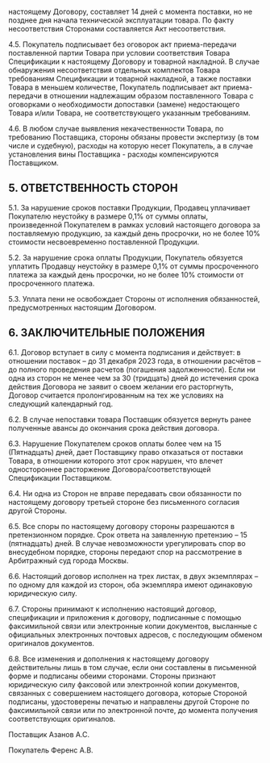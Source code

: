 настоящему Договору, составляет 14 дней с момента поставки, но не позднее дня начала технической эксплуатации товара. По факту несоответствия Сторонами составляется Акт несоответствия.

4.5. Покупатель подписывает без оговорок акт приема-передачи поставленной партии Товара при условии соответствия Товара Спецификации к настоящему Договору и товарной накладной. В случае обнаружения несоответствия отдельных комплектов Товара требованиям Спецификации и товарной накладной, а также поставки Товара в меньшем количестве, Покупатель подписывает акт приема-передачи в отношении надлежащим образом поставленного Товара с оговорками о необходимости допоставки (замене) недостающего Товара и/или Товара, не соответствующего указанным требованиям.

4.6. В любом случае выявления некачественности Товара, по требованию Поставщика, стороны обязаны провести экспертизу (в том числе и судебную), расходы на которую несет Покупатель, а в случае установления вины Поставщика - расходы компенсируются Поставщиком.

## 5. ОТВЕТСТВЕННОСТЬ СТОРОН

5.1. За нарушение сроков поставки Продукции, Продавец уплачивает Покупателю неустойку в размере 0,1% от суммы оплаты, произведенной Покупателем в рамках условий настоящего договора за поставляемую продукцию, за каждый день просрочки, но не более 10% стоимости несвоевременно поставленной Продукции.

5.2. За нарушение срока оплаты Продукции, Покупатель обязуется уплатить Продавцу неустойку в размере 0,1% от суммы просроченного платежа за каждый день просрочки, но не более 10% стоимости от просроченного платежа.

5.3. Уплата пени не освобождает Стороны от исполнения обязанностей, предусмотренных настоящим Договором.

## 6. ЗАКЛЮЧИТЕЛЬНЫЕ ПОЛОЖЕНИЯ

6.1. Договор вступает в силу с момента подписания и действует: в отношении поставок – до 31 декабря 2023 года, в отношении расчётов – до полного проведения расчетов (погашения задолженности). Если ни одна из сторон не менее чем за 30 (тридцать) дней до истечения срока действия Договора не заявит о своем желании его расторгнуть, Договор считается пролонгированным на тех же условиях на следующий календарный год.

6.2. В случае непоставки товара Поставщик обязуется вернуть ранее полученные авансы до окончания срока действия договора.

6.3. Нарушение Покупателем сроков оплаты более чем на 15 (Пятнадцать) дней, дает Поставщику право отказаться от поставки Товара, в отношении которого этот срок нарушен, что влечет одностороннее расторжение Договора/соответствующей Спецификации Поставщиком.

6.4. Ни одна из Сторон не вправе передавать свои обязанности по настоящему договору третьей стороне без письменного согласия другой Стороны.

6.5. Все споры по настоящему договору стороны разрешаются в претензионном порядке. Срок ответа на заявленную претензию – 15 (пятнадцать) дней. В случае невозможности урегулировать спор во внесудебном порядке, стороны передают спор на рассмотрение в Арбитражный суд города Москвы.

6.6. Настоящий договор исполнен на трех листах, в двух экземплярах – по одному для каждой из сторон, оба экземпляра имеют одинаковую юридическую силу.

6.7. Стороны принимают к исполнению настоящий договор, спецификации и приложения к договору, подписанные с помощью факсимильной связи или электронные копии документов, высланные с официальных электронных почтовых адресов, с последующим обменом оригиналов документов.

6.8. Все изменения и дополнения к настоящему договору действительны лишь в том случае, если они составлены в письменной форме и подписаны обеими сторонами. Стороны признают юридическую силу факсовой или электронной копии документов, связанных с совершением настоящего договора, которые Стороной подписаны, удостоверены печатью и направлены другой Стороне по факсимильной связи или по электронной почте, до момента получения соответствующих оригиналов.

Поставщик
Азанов А.С.

Покупатель
Ференс А.В.
